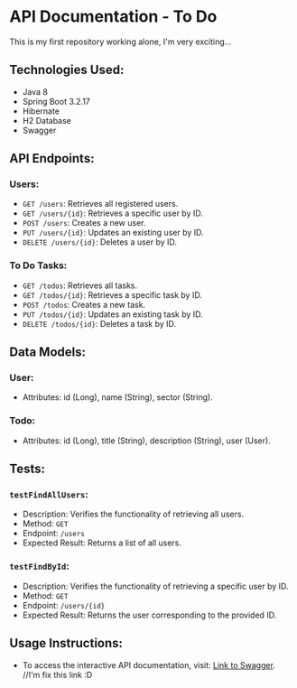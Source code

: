 # API Documentation - To Do
This is my first repository working alone, I'm very exciting...

## Technologies Used:
- Java 8
- Spring Boot 3.2.17
- Hibernate
- H2 Database
- Swagger

## API Endpoints:
### Users:
- `GET /users`: Retrieves all registered users.
- `GET /users/{id}`: Retrieves a specific user by ID.
- `POST /users`: Creates a new user.
- `PUT /users/{id}`: Updates an existing user by ID.
- `DELETE /users/{id}`: Deletes a user by ID.

### To Do Tasks:
- `GET /todos`: Retrieves all tasks.
- `GET /todos/{id}`: Retrieves a specific task by ID.
- `POST /todos`: Creates a new task.
- `PUT /todos/{id}`: Updates an existing task by ID.
- `DELETE /todos/{id}`: Deletes a task by ID.

## Data Models:
### User:
- Attributes: id (Long), name (String), sector (String).

### Todo:
- Attributes: id (Long), title (String), description (String), user (User).

## Tests:
### `testFindAllUsers`:
- Description: Verifies the functionality of retrieving all users.
- Method: `GET`
- Endpoint: `/users`
- Expected Result: Returns a list of all users.

### `testFindById`:
- Description: Verifies the functionality of retrieving a specific user by ID.
- Method: `GET`
- Endpoint: `/users/{id}`
- Expected Result: Returns the user corresponding to the provided ID.

## Usage Instructions:
- To access the interactive API documentation, visit: [Link to Swagger](url_to_swagger). //I'm fix this link :D
